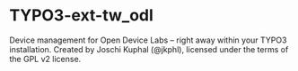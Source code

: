 TYPO3-ext-tw_odl
================

Device management for Open Device Labs – right away within your TYPO3 installation. Created by Joschi Kuphal (@jkphl), licensed under the terms of the GPL v2 license.
